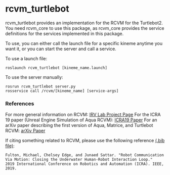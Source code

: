# rcvm_turtlebot
rcvm_turtlebot provides an implementation for the RCVM for the Turtlebot2. You need rcvm_core to use this package, as rcvm_core provides the service definitions for the services implemented in this package.

To use, you can either call the launch file for a specific kineme anytime you want it, or you can start the server and call a service.

To use a launch file:

    roslaunch rcvm_turtlebot [kineme_name.launch]

To use the server manually:

    rosrun rcvm_turtlebot server.py
    rosservice call /rcvm/[kineme_name] [service-args]

### References
For more general information on RCVM: [IRV Lab Project Page](https://irvlab.dl.umn.edu/projects/robot-communication-motion)
For the ICRA 19 paper (Unreal Engine Simulation of Aqua RCVM): [ICRA19 Paper](https://ieeexplore.ieee.org/abstract/document/8793491)
For an arXiv paper describing the first version of Aqua, Matrice, and Turtlebot RCVM: [arXiv Paper](https://arxiv.org/abs/1903.03134)

If citing something related to RCVM, please use the following reference [(.bib file)](https://raw.githubusercontent.com/fultonms/publications/master/rcvm_icra18.bib):


    Fulton, Michael, Chelsey Edge, and Junaed Sattar. "Robot Communication Via Motion: Closing the Underwater Human-Robot Interaction Loop." 
    2019 International Conference on Robotics and Automation (ICRA). IEEE, 2019.